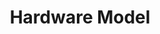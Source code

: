 ---
title: Hardware Model
position: 2.3
type: 
description: 
   
content_markdown: |-
  The hardware model node defines information about the model, such as dimensions and other general specifications.The hardware model has a relationship with the hardware product, which you can use to get more information about hardware.<br>
  <br>
  The following query example returns all hardware models.
  
  `MATCH (a:HARDWARE_MODEL) RETURN a.model`
  
  
  <br>
  You can get manufacturer data for the hardware model by using the relationships to connect to that node.
  For example, the following query returns five results that include the model, product, and manufacturer.<br>
  <br>
  `MATCH (hw_mod:HARDWARE_MODEL)-[:HAS_A]->(hw_prod:HARDWARE_PRODUCT)-[:HAS_A]->(manu:MANUFACTURER) RETURN hw_mod.model, hw_prod.product, manu.manufacturer LIMIT 5`
  
  <br> 
  The following diagram shows hardware nodes and related software nodes.  
  
  ![API Image](/images/hard_mod.png){:class="img-responsive"} <br>
  
  #### Query Examples <br>
    
  To use the `MATCH` statements in the following examples, you append the `MATCH` statement to the following `/tql` endpoint and make a GET request from a API client or use cURL. <br>
  <br>
  `https://v6-1.technopedia.com/tql?q=<MATCH Statement>`

left_code_blocks:
  - code_block: |
      MATCH (n:HARDWARE_MODEL) 
      RETURN n.model, n.cpu_sockets

      RESPONSE SAMPLE

      {
        "results": [
            {
                "n.cpu_sockets": 1,
                "n.model": "24663K0"
            },
            {
                "n.cpu_sockets": 1,
                "n.model": "10AC002CUM"
            },
            {
                "n.cpu_sockets": 1,
                "n.model": "4284GQ5"
            },
            {
                "n.cpu_sockets": 1,
                "n.model": "4180D57"
            },
            {
                "n.cpu_sockets": 1,
                "n.model": "4177RL9"
            },
            {
                "n.cpu_sockets": 1,
                "n.model": "23943S3"
            },
            {
                "n.cpu_sockets": 1,
                "n.model": "17-f110nr"
            }
        ]
      {  

    title: Example one
    language: javascript

    
  - code_block: >-
      MATCH (hw_mod:HARDWARE_MODEL)-[:HAS_A]->(hw_prod:HARDWARE_PRODUCT)-[:HAS_A]->(manu:MANUFACTURER) 
      RETURN hw_mod.model, hw_prod.product, manu.manufacturer 
      LIMIT 5
         
      RESPONSE SAMPLE

      {
        "results": [
            {
                "hw_mod.model": "A1080a-S",
                "hw_prod.product": "Express5800/A1080a Series",
                "manu.manufacturer": "NEC"
            },
            {
                "hw_mod.model": "A1080a-E",
                "hw_prod.product": "Express5800/A1080a Series",
                "manu.manufacturer": "NEC"
            },
            {
                "hw_mod.model": "A1080a-D",
                "hw_prod.product": "Express5800/A1080a Series",
                "manu.manufacturer": "NEC"
            },
            {
                "hw_mod.model": "3125N",
                "hw_prod.product": "Phaser 3125 (Networked)",
                "manu.manufacturer": "Xerox"
            },
            {
                "hw_mod.model": "3125V_N",
                "hw_prod.product": "Phaser 3125 (Networked)",
                "manu.manufacturer": "Xerox"
            }
        ]
      {  

    title: Example two
    language: javascript
  - code_block: |-
      MATCH (mod:HARDWARE_MODEL)-[:HAS_A]->(prod:HARDWARE_PRODUCT) 
      WHERE prod.product CONTAINS "108" RETURN mod.model, prod.product 
      LIMIT 5

      RESPONSE SAMPLE

      {
        "results": [
                {
                    "mod.model": "A1080a-S",
                    "prod.product": "Express5800/A1080a Series"
                },
                {
                    "mod.model": "A1080a-E",
                    "prod.product": "Express5800/A1080a Series"
                },
                {
                    "mod.model": "A1080a-D",
                    "prod.product": "Express5800/A1080a Series"
                },
                {
                    "mod.model": "WAP-4000A",
                    "prod.product": "54/108Mbps Wireless Access Point"
                },
                {
                    "mod.model": "FI9903P",
                    "prod.product": "Outdoor Waterproof IP66 H.264 1080P PnP IP Camera"
                }
        ]
      {  

    title: Example three
    language: javascript

  - code_block: |-
      MATCH (n:HARDWARE_MODEL)-[:HAS_A]->(h:HARDWARE_PRODUCT)-[:BELONGS_TO]->(m:CATEGORY_2)-[:BELONGS_TO]->(w:VERTICAL) 
      RETURN n, h, m, w LIMIT 5

      RESPONSE SAMPLE

      {
        "results": [
            {
                "h.create_date": null,
                "h.desupported_flag": null,
                "h.modified_at": "2011-03-16 09:46:45",
                "h.product": "Express5800/A1080a Series",
                "h.technopedia_id": "f6d32439-001b-4ca7-abb1-cd7627086ade",
                "m.description": "A computer or device on a network that manages network resource",
                "m.label": "Servers",
                "m.technopedia_id": "195fa6b3-7d0f-4317-995f-d3c9f1ae08e7",
                "n.cpu_sockets": 4,
                "n.cpu_url": "http://www.necam.com/docs/?id=6ee81afc-8691-484e-9549-b21b83f6302e",
                "n.created_at": "2010-04-23 11:31:47",
                "n.date_introduced": "3/30/2010",
                "n.desupported_flag": null,
                "n.max_non_operating_humidity": null,
                "n.max_non_operating_temp": null,
                "n.max_operating_temp": null,
                "n.min_non_operating_humidity": null,
                "n.min_non_operating_temp": null,
                "n.min_operating_temp": null,
                "n.model": "A1080a-S",
                "n.modified_at": "2013-10-18 16:54:07",
                "n.technopedia_id": "807bd3dc-2100-4116-a4e2-cbf741e725d4",
                "w.name": "Information and Technology",
                "w.short_name": "IT",
                "w.technopedia_id": "0be7a9ed-b538-4942-b6ce-b9243566305f"
            },
            {
                "h.create_date": null,
                "h.desupported_flag": null,
                "h.modified_at": "2011-03-16 09:46:45",
                "h.product": "Express5800/A1080a Series",
                "h.technopedia_id": "f6d32439-001b-4ca7-abb1-cd7627086ade",
                "m.description": "A computer or device on a network that manages network resource",
                "m.label": "Servers",
                "m.technopedia_id": "195fa6b3-7d0f-4317-995f-d3c9f1ae08e7",
                "n.cpu_sockets": 8,
                "n.cpu_url": "http://www.necam.com/docs/?id=6ee81afc-8691-484e-9549-b21b83f6302e",
                "n.created_at": "2010-04-23 11:32:43",
                "n.date_introduced": "3/30/2010",
                "n.desupported_flag": null,
                "n.max_non_operating_humidity": null,
                "n.max_non_operating_temp": null,
                "n.max_operating_temp": null,
                "n.min_non_operating_humidity": null,
                "n.min_non_operating_temp": null,
                "n.min_operating_temp": null,
                "n.model": "A1080a-E",
                "n.modified_at": "2013-10-18 16:54:22",
                "n.technopedia_id": "5cb93d0e-63d0-43eb-89d8-7d1d25ff4ce5",
                "w.name": "Information and Technology",
                "w.short_name": "IT",
                "w.technopedia_id": "0be7a9ed-b538-4942-b6ce-b9243566305f"
            }
        ]
      {  

    title: Example four
    language: javascript

  - code_block: |-
      MATCH (n:HARDWARE_MODEL)-[:HAS_A]->(h:HARDWARE_PRODUCT)-[e:BELONGS_TO]->(m:CATEGORY_2)-[:BELONGS_TO]->(w:VERTICAL) 
      RETURN n, h, m, w
      
      RESPONSE SAMPLE

      {
        "results": [
            {
                "h.create_date": null,
                "h.desupported_flag": null,
                "h.modified_at": "2011-03-16 09:46:45",
                "h.product": "Express5800/A1080a Series",
                "h.technopedia_id": "f6d32439-001b-4ca7-abb1-cd7627086ade",
                "m.description": "A computer or device on a network that manages network resource",
                "m.label": "Servers",
                "m.technopedia_id": "195fa6b3-7d0f-4317-995f-d3c9f1ae08e7",
                "n.cpu_sockets": 4,
                "n.cpu_url": "http://www.necam.com/docs/?id=6ee81afc-8691-484e-9549-b21b83f6302e",
                "n.created_at": "2010-04-23 11:31:47",
                "n.date_introduced": "3/30/2010",
                "n.desupported_flag": null,
                "n.max_non_operating_humidity": null,
                "n.max_non_operating_temp": null,
                "n.max_operating_temp": null,
                "n.min_non_operating_humidity": null,
                "n.min_non_operating_temp": null,
                "n.min_operating_temp": null,
                "n.model": "A1080a-S",
                "n.modified_at": "2013-10-18 16:54:07",
                "n.technopedia_id": "807bd3dc-2100-4116-a4e2-cbf741e725d4",
                "w.name": "Information and Technology",
                "w.short_name": "IT",
                "w.technopedia_id": "0be7a9ed-b538-4942-b6ce-b9243566305f"
            },
            {
                "h.create_date": null,
                "h.desupported_flag": null,
                "h.modified_at": "2011-03-16 09:46:45",
                "h.product": "Express5800/A1080a Series",
                "h.technopedia_id": "f6d32439-001b-4ca7-abb1-cd7627086ade",
                "m.description": "A computer or device on a network that manages network resource",
                "m.label": "Servers",
                "m.technopedia_id": "195fa6b3-7d0f-4317-995f-d3c9f1ae08e7",
                "n.cpu_sockets": 8,
                "n.cpu_url": "http://www.necam.com/docs/?id=6ee81afc-8691-484e-9549-b21b83f6302e",
                "n.created_at": "2010-04-23 11:32:43",
                "n.date_introduced": "3/30/2010",
                "n.desupported_flag": null,
                "n.max_non_operating_humidity": null,
                "n.max_non_operating_temp": null,
                "n.max_operating_temp": null,
                "n.min_non_operating_humidity": null,
                "n.min_non_operating_temp": null,
                "n.min_operating_temp": null,
                "n.model": "A1080a-E",
                "n.modified_at": "2013-10-18 16:54:22",
                "n.technopedia_id": "5cb93d0e-63d0-43eb-89d8-7d1d25ff4ce5",
                "w.name": "Information and Technology",
                "w.short_name": "IT",
                "w.technopedia_id": "0be7a9ed-b538-4942-b6ce-b9243566305f"
            }
        ]
      {  

    title: Example five
    language: javascript

  - code_block: |-
      curl -G -H "Authorization: Bearer b93477a9-057b-4878-a16b93477a9-057b-4878-a16f-d7f7d1f27a7af-d7f7d1f27a7a" "https://v6-1.technopedia.com/tql"  --data-urlencode' "q=MATCH (h:HARDWARE_MODEL) RETURN h.model"
    title: cURL 
    language: bash
right_code_blocks:
  - code_block: |2
      technopedia_id
      model
      url
      desupported_flag
      cpu_sockets
      cpu_url
      date_introduced
      model_profile
      min height
      max height
      min width
      max width
      min depth
      max depth
      min weight
      max weight
      min_operating_temp
      max_operating_temp
      min_non_operating_temp
      max_non_operating_temp
      min_non_operating_humidity
      max_non_operating_humidity
      min_operating_humidity
      max_operating_humidity
      created_at
      modified_at

    title: Hardware Model Attributes
    language: bash
  - code_block: |2-
      (HARDWARE_MODEL)-[:HAS_A]->(HARDWARE_PRODUCT)

      (HARDWARE_MODEL)-[:HAS_A]->(SUPPORT_STAGE)
      
      (HARDWARE_MODEL)-[:HAS_A]->(SUPPORT_STAGE)-[:HAS_A]->(SUPPORT_POLICY)
    title: Relationships
    language: bash
  - code_block: |2-
      [:HAS_A]->(HARDWARE_PRODUCT)
        no attributes
      
      [:HAS_A]->(SUPPORT_STAGE)
        created_at
        modified_at
        end date


    title: Relationship Attributes
    language: bash
---